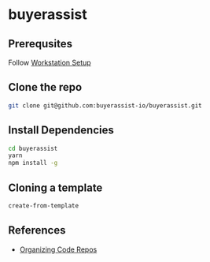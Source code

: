 # buyerassist

## Prerequsites

Follow [Workstation Setup](https://buyerassist.atlassian.net/wiki/spaces/ENGINEERIN/pages/42762241/Setup+your+Workstation)

## Clone the repo

```bash
git clone git@github.com:buyerassist-io/buyerassist.git
```

## Install Dependencies

```bash
cd buyerassist
yarn
npm install -g
```

## Cloning a template

```bash
create-from-template
```

## References

- [Organizing Code Repos](https://buyerassist.atlassian.net/wiki/spaces/ENGINEERIN/pages/21889058/How+to+organise+code+repositories)
